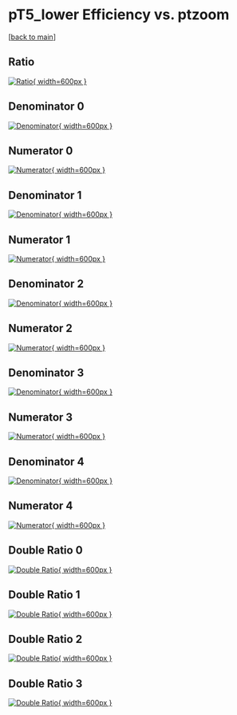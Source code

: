 # pT5_lower Efficiency vs. ptzoom

[[back to main](./)]



## Ratio

[![Ratio](../mtv/var/pT5_lower_xtr_321_1_eff_ptzoom.png){ width=600px }](../mtv/var/pT5_lower_xtr_321_1_eff_ptzoom.pdf)

## Denominator 0

[![Denominator](../mtv/den/pT5_lower_xtr_321_1_eff_ptzoom_den0.png){ width=600px }](../mtv/den/pT5_lower_xtr_321_1_eff_ptzoom_den0.pdf)

## Numerator 0

[![Numerator](../mtv/num/pT5_lower_xtr_321_1_eff_ptzoom_num0.png){ width=600px }](../mtv/num/pT5_lower_xtr_321_1_eff_ptzoom_num0.pdf)

## Denominator 1

[![Denominator](../mtv/den/pT5_lower_xtr_321_1_eff_ptzoom_den1.png){ width=600px }](../mtv/den/pT5_lower_xtr_321_1_eff_ptzoom_den1.pdf)

## Numerator 1

[![Numerator](../mtv/num/pT5_lower_xtr_321_1_eff_ptzoom_num1.png){ width=600px }](../mtv/num/pT5_lower_xtr_321_1_eff_ptzoom_num1.pdf)

## Denominator 2

[![Denominator](../mtv/den/pT5_lower_xtr_321_1_eff_ptzoom_den2.png){ width=600px }](../mtv/den/pT5_lower_xtr_321_1_eff_ptzoom_den2.pdf)

## Numerator 2

[![Numerator](../mtv/num/pT5_lower_xtr_321_1_eff_ptzoom_num2.png){ width=600px }](../mtv/num/pT5_lower_xtr_321_1_eff_ptzoom_num2.pdf)

## Denominator 3

[![Denominator](../mtv/den/pT5_lower_xtr_321_1_eff_ptzoom_den3.png){ width=600px }](../mtv/den/pT5_lower_xtr_321_1_eff_ptzoom_den3.pdf)

## Numerator 3

[![Numerator](../mtv/num/pT5_lower_xtr_321_1_eff_ptzoom_num3.png){ width=600px }](../mtv/num/pT5_lower_xtr_321_1_eff_ptzoom_num3.pdf)

## Denominator 4

[![Denominator](../mtv/den/pT5_lower_xtr_321_1_eff_ptzoom_den4.png){ width=600px }](../mtv/den/pT5_lower_xtr_321_1_eff_ptzoom_den4.pdf)

## Numerator 4

[![Numerator](../mtv/num/pT5_lower_xtr_321_1_eff_ptzoom_num4.png){ width=600px }](../mtv/num/pT5_lower_xtr_321_1_eff_ptzoom_num4.pdf)

## Double Ratio 0

[![Double Ratio](../mtv/ratio/pT5_lower_xtr_321_1_eff_ptzoom_ratio0.png){ width=600px }](../mtv/ratio/pT5_lower_xtr_321_1_eff_ptzoom_ratio0.pdf)

## Double Ratio 1

[![Double Ratio](../mtv/ratio/pT5_lower_xtr_321_1_eff_ptzoom_ratio1.png){ width=600px }](../mtv/ratio/pT5_lower_xtr_321_1_eff_ptzoom_ratio1.pdf)

## Double Ratio 2

[![Double Ratio](../mtv/ratio/pT5_lower_xtr_321_1_eff_ptzoom_ratio2.png){ width=600px }](../mtv/ratio/pT5_lower_xtr_321_1_eff_ptzoom_ratio2.pdf)

## Double Ratio 3

[![Double Ratio](../mtv/ratio/pT5_lower_xtr_321_1_eff_ptzoom_ratio3.png){ width=600px }](../mtv/ratio/pT5_lower_xtr_321_1_eff_ptzoom_ratio3.pdf)

